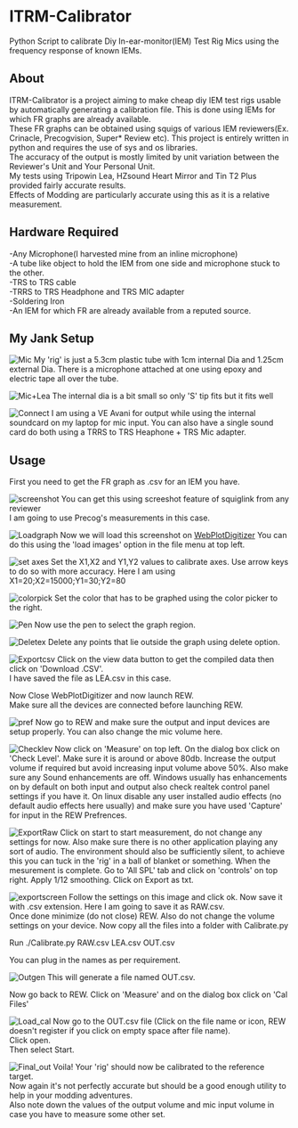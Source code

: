 # ITRM-Calibrator
Python Script to calibrate Diy In-ear-monitor(IEM) Test Rig Mics using the frequency response of known IEMs.<br>

## About
ITRM-Calibrator is a project aiming to make cheap diy IEM test rigs usable by automatically generating a calibration file. This is done using IEMs for which FR graphs are already available.<br>
These FR graphs can be obtained using squigs of various IEM reviewers(Ex. Crinacle, Precogvision, Super* Review etc). This project is entirely written in python and requires the use of sys and os libraries.<br>
The accuracy of the output is mostly limited by unit variation between the Reviewer's Unit and Your Personal Unit.<br>
My tests using Tripowin Lea, HZsound Heart Mirror and Tin T2 Plus provided fairly accurate results.<br>
Effects of Modding are particularly accurate using this as it is a relative measurement.<br>

## Hardware Required
-Any Microphone(I harvested mine from an inline microphone)<br>
-A tube like object to hold the IEM from one side and microphone stuck to the other.<br>
-TRS to TRS cable<br>
-TRRS to TRS Headphone and TRS MIC adapter<br>
-Soldering Iron<br>
-An IEM for which FR are already available from a reputed source.<br>
 
## My Jank Setup
![Mic](./images/Mic.jpg)
My 'rig' is just a 5.3cm plastic tube with 1cm internal Dia and 1.25cm external Dia. There is a microphone attached at one using epoxy and electric tape all over the tube.

![Mic+Lea](./images/Mic+Lea.jpg)
The internal dia is a bit small so only 'S' tip fits but it fits well

![Connect](./images/Connect.jpg)
I am using a VE Avani for output while using the internal soundcard on my laptop for mic input. You can also have a single sound card do both using a TRRS to TRS Heaphone + TRS Mic adapter.

## Usage

First you need to get the FR graph as .csv for an IEM you have.<br>

![screenshot](./images/screenshot.png)
You can get this using screeshot feature of squiglink from any reviewer<br>
I am going to use Precog's measurements in this case.<br>

![Loadgraph](./images/Loadgraph.png)
Now we will load this screenshot on [WebPlotDigitizer](https://apps.automeris.io/wpd/)
You can do this using the 'load images' option in the file menu at top left.<br>

![set axes](./images/set%20axes.png)
Set the X1,X2 and Y1,Y2 values to calibrate axes. Use arrow keys to do so with more accuracy. Here I am using X1=20;X2=15000;Y1=30;Y2=80

![colorpick](./images/colorpick.png)
Set the color that has to be graphed using the color picker to the right.

![Pen](./images/Pen.png)
Now use the pen to select the graph region.

![Deletex](./images/Deletex.png)
Delete any points that lie outside the graph using delete option.

![Exportcsv](./images/Exportcsv.png)
Click on the view data button to get the compiled data then click on 'Download .CSV'.<br>
I have saved the file as LEA.csv in this case.

Now Close WebPlotDigitizer and now launch REW.<br>
Make sure all the devices are connected before launching REW.

![pref](./images/pref.png)
Now go to REW and make sure the output and input devices are setup properly. You can also change the mic volume here.

![Checklev](./images/Checklev.png)
Now click on 'Measure' on top left. On the dialog box click on 'Check Level'. Make sure it is around or above 80db. Increase the output volume if required but avoid increasing input volume above 50%. Also make sure any Sound enhancements are off. Windows usually has enhancements on by default on both input and output also check realtek control panel settings if you have it. On linux disable any user installed audio effects (no default audio effects here usually) and make sure you have used 'Capture' for input in the REW Prefrences.

![ExportRaw](./images/ExportRaw.png)
Click on start to start measurement, do not change any settings for now. Also make sure there is no other application playing any sort of audio. The environment should also be sufficiently silent, to achieve this you can tuck in the 'rig' in a ball of blanket or something. When the mesurement is complete. Go to 'All SPL' tab and click on 'controls' on top right. Apply 1/12 smoothing. Click on Export as txt.

![exportscreen](./images/exportscreen.png)
Follow the settings on this image and click ok. Now save it with .csv extension. Here I am going to save it as RAW.csv.<br>
Once done minimize (do not close) REW. Also do not change the volume settings on your device.
Now copy all the files into a folder with Calibrate.py

Run ./Calibrate.py RAW.csv LEA.csv OUT.csv

You can plug in the names as per requirement.

![Outgen](./images/Outgen.png)
This will generate a file named OUT.csv.

Now go back to REW. Click on 'Measure' and on the dialog box click on 'Cal Files'

![Load_cal](./images/Load_cal.png)
Now go to the OUT.csv file (Click on the file name or icon, REW doesn't register if you click on empty space after file name).  
Click open.  
Then select Start.

![Final_out](./images/Final_out.png)
Voila! Your 'rig' should now be calibrated to the reference target.  
Now again it's not perfectly accurate but should be a good enough utility to help in your modding adventures.  
Also note down the values of the output volume and mic input volume in case you have to measure some other set.
